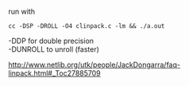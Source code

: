 run with

```
cc -DSP -DROLL -O4 clinpack.c -lm && ./a.out
```

-DDP for double precision  
-DUNROLL to unroll (faster)


http://www.netlib.org/utk/people/JackDongarra/faq-linpack.html#_Toc27885709
